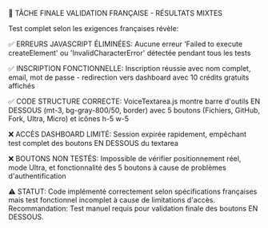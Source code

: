 🎯 TÂCHE FINALE VALIDATION FRANÇAISE - RÉSULTATS MIXTES

Test complet selon les exigences françaises révèle:

✅ ERREURS JAVASCRIPT ÉLIMINÉES: Aucune erreur 'Failed to execute createElement' ou 'InvalidCharacterError' détectée pendant tous les tests

✅ INSCRIPTION FONCTIONNELLE: Inscription réussie avec nom complet, email, mot de passe - redirection vers dashboard avec 10 crédits gratuits affichés

✅ CODE STRUCTURE CORRECTE: VoiceTextarea.js montre barre d'outils EN DESSOUS (mt-3, bg-gray-800/50, border) avec 5 boutons (Fichiers, GitHub, Fork, Ultra, Micro) et icônes h-5 w-5

❌ ACCÈS DASHBOARD LIMITÉ: Session expirée rapidement, empêchant test complet des boutons EN DESSOUS du textarea

❌ BOUTONS NON TESTÉS: Impossible de vérifier positionnement réel, mode Ultra, et fonctionnalité des 5 boutons à cause de problèmes d'authentification

⚠️ STATUT: Code implémenté correctement selon spécifications françaises mais test fonctionnel incomplet à cause de limitations d'accès. Recommandation: Test manuel requis pour validation finale des boutons EN DESSOUS.